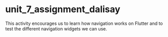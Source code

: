 # unit_7_assignment_dalisay

This activity encourages us to learn how navigation works on Flutter and to test the different navigation widgets we can use.